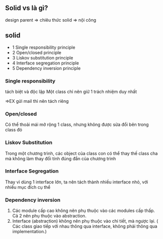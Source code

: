 Solid vs là gì?
- 
design parent 
=> chiêu thức 
solid
=> nội công

## solid
- 1 Single responsibility principle
- 2 Open/closed principle
- 3 Liskov substitution principle
- 4 Interface segregation principle
- 5 Dependency inversion principle


### Single responsibility
tách biệt và độc lập 
Một class chỉ nên giữ 1 trách nhiệm duy nhất 

=>EX gửi mail thì nên tách riêng 
### Open/closed
Có thể thoải mái mở rộng 1 class, nhưng không được sửa đổi bên trong class đó 
### Liskov Substitution
Trong một chương trình, các object của class con có thể thay thế class cha mà không làm thay đổi tính đúng đắn của chương trình
### Interface Segregation
Thay vì dùng 1 interface lớn, ta nên tách thành nhiều interface nhỏ, với nhiều mục đích cụ thể
### Dependency inversion
1. Các module cấp cao không nên phụ thuộc vào các modules cấp thấp. 
   Cả 2 nên phụ thuộc vào abstraction.
2. Interface (abstraction) không nên phụ thuộc vào chi tiết, mà ngược lại.
( Các class giao tiếp với nhau thông qua interface, 
không phải thông qua implementation.)
